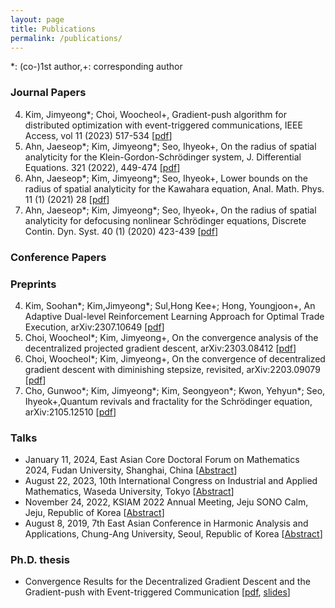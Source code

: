```yaml
---
layout: page
title: Publications
permalink: /publications/
---
```

*: (co-)1st author,+: corresponding author


### Journal Papers
4. Kim, Jimyeong\*; Choi, Woocheol+, Gradient-push algorithm for distributed optimization with event-triggered communications, IEEE Access, vol 11 (2023) 517-534 \[[pdf](https://ieeexplore.ieee.org/document/10003196?source=authoralert)\]
3. Ahn, Jaeseop\*; Kim, Jimyeong\*; Seo, Ihyeok+, On the radius of spatial analyticity for the Klein-Gordon-Schrödinger system, J. Differential Equations. 321 (2022), 449-474 \[[pdf](https://www.sciencedirect.com/science/article/pii/S0022039622001966)\]
2. Ahn, Jaeseop\*; Kim, Jimyeong\*; Seo, Ihyeok+, Lower bounds on the radius of spatial analyticity for the Kawahara equation, Anal. Math. Phys. 11 (1) (2021) 28 \[[pdf](https://link.springer.com/article/10.1007/s13324-020-00447-3)\]
1. Ahn, Jaeseop\*; Kim, Jimyeong\*; Seo, Ihyeok+, On the radius of spatial analyticity for defocusing nonlinear Schrödinger equations, Discrete Contin. Dyn. Syst. 40 (1) (2020) 423-439 \[[pdf](https://www.aimsciences.org/article/doi/10.3934/dcds.2020016)\]

### Conference Papers

### Preprints
4. Kim, Soohan\*; Kim,Jimyeong\*; Sul,Hong Kee+; Hong, Youngjoon+, An Adaptive Dual-level Reinforcement Learning Approach for Optimal Trade Execution, arXiv:2307.10649 \[[pdf](https://arxiv.org/abs/2307.10649)\]
3. Choi, Woocheol\*; Kim, Jimyeong+, On the convergence analysis of the decentralized projected gradient descent, arXiv:2303.08412 \[[pdf](https://arxiv.org/pdf/2303.08412.pdf)\] 
2. Choi, Woocheol\*; Kim, Jimyeong+, On the convergence of decentralized gradient descent with diminishing stepsize, revisited, arXiv:2203.09079 \[[pdf](https://arxiv.org/pdf/2203.09079.pdf)\]
1. Cho, Gunwoo\*; Kim, Jimyeong\*; Kim, Seongyeon\*; Kwon, Yehyun\*; Seo, Ihyeok+,Quantum revivals and fractality for the Schrödinger equation, arXiv:2105.12510 \[[pdf](https://arxiv.org/abs/2105.12510)\]




### Talks
- January 11, 2024, East Asian Core Doctoral Forum on Mathematics 2024, Fudan University, Shanghai, China \[[Abstract](https://math.fudan.edu.cn/d5/9a/c30300a644506/page.htm)\]
- August 22, 2023, 10th International Congress on Industrial and Applied Mathematics, Waseda University, Tokyo \[[Abstract](https://iciam2023.org/registered_data?id=01247)\]
- November 24, 2022, KSIAM 2022 Annual Meeting, Jeju SONO Calm, Jeju, Republic of Korea \[[Abstract](https://ksiam.org/UploadData/Editor/Conference/202301/DA6FDE6095FC4D8CAF20F1F3AC160937.pdf)\]
- August 8, 2019, 7th East Asian Conference in Harmonic Analysis and Applications, Chung-Ang University, Seoul, Republic of Korea \[[Abstract](http://conference.math.snu.ac.kr/EACHAA2019/)\]

### Ph.D. thesis
- Convergence Results for the Decentralized Gradient Descent and the Gradient-push with Event-triggered Communication \[[pdf](./Thesis_Jimyeong_Kim.pdf), [slides](./Thesis_presentation_Jimyeong_Kim.pdf)\]
